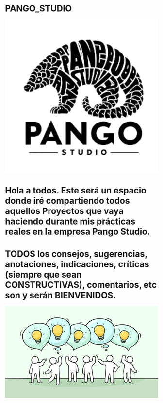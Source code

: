 # PANGO_STUDIO

![](pango_studio.png)
# Hola a todos. Este será un espacio donde iré compartiendo todos aquellos Proyectos que vaya haciendo durante mis prácticas reales en la empresa Pango Studio.
# TODOS los consejos, sugerencias, anotaciones, indicaciones, críticas (siempre que sean CONSTRUCTIVAS), comentarios, etc son y serán BIENVENIDOS.
<a href="mailto:loquelojonove1975@gmail.com" target="_blank" title="Email" rel="noopener"><img src="aportaciones2.jpg" title="Email"></i></a>
